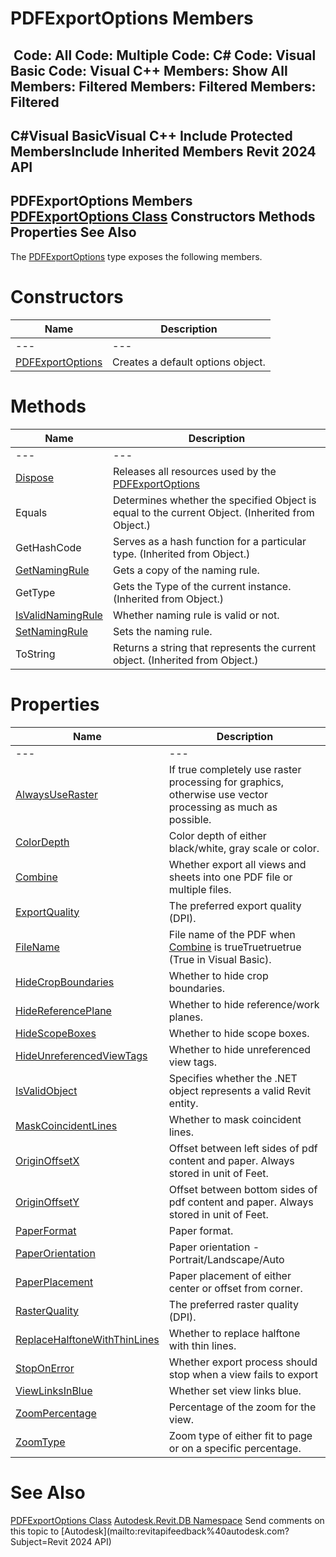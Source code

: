 # PDFExportOptions Members

﻿
 Code: All Code: Multiple Code: C# Code: Visual Basic Code: Visual C++  Members: Show All Members: Filtered Members: Filtered Members: Filtered   
---  
C#Visual BasicVisual C++
Include Protected MembersInclude Inherited Members
Revit 2024 API  
---  
PDFExportOptions Members  
[PDFExportOptions Class](e4236fc8-f8e7-fc74-1b81-9e3a4d9e966b.md "PDFExportOptions Class") Constructors Methods Properties See Also  
---  
The [PDFExportOptions](e4236fc8-f8e7-fc74-1b81-9e3a4d9e966b.md "PDFExportOptions Class") type exposes the following members.
# Constructors
| Name | Description |
| --- | --- |
| --- | --- | --- |
| [PDFExportOptions](7ad4a32e-e9f0-2808-a6bd-49965389f80c.md "PDFExportOptions Constructor") | Creates a default options object. |

# Methods
| Name | Description |
| --- | --- |
| --- | --- | --- |
| [Dispose](db86e000-b370-db8a-4fa8-35304e25b3b7.md "Dispose Method") | Releases all resources used by the [PDFExportOptions](e4236fc8-f8e7-fc74-1b81-9e3a4d9e966b.md "PDFExportOptions Class") |
| Equals | Determines whether the specified Object is equal to the current Object. (Inherited from Object.) |
| GetHashCode | Serves as a hash function for a particular type.  (Inherited from Object.) |
| [GetNamingRule](34fea483-aaa2-6762-a622-57fdc324499f.md "GetNamingRule Method") | Gets a copy of the naming rule. |
| GetType | Gets the Type of the current instance. (Inherited from Object.) |
| [IsValidNamingRule](b03aa274-2edd-0b87-fc11-2d9611f655ae.md "IsValidNamingRule Method") | Whether naming rule is valid or not. |
| [SetNamingRule](87d53eae-bd18-3ff0-e5e6-38de5a018cdf.md "SetNamingRule Method") | Sets the naming rule. |
| ToString | Returns a string that represents the current object. (Inherited from Object.) |

# Properties
| Name | Description |
| --- | --- |
| --- | --- | --- |
| [AlwaysUseRaster](57082915-eb49-d59d-8aa0-f16e7e8a95e0.md "AlwaysUseRaster Property") | If true completely use raster processing for graphics, otherwise use vector processing as much as possible. |
| [ColorDepth](a27be705-d2a1-fe02-3d25-f42e37ac9d3e.md "ColorDepth Property") | Color depth of either black/white, gray scale or color. |
| [Combine](65f97585-8c92-b52e-93dd-8a6b4bfc5a1a.md "Combine Property") | Whether export all views and sheets into one PDF file or multiple files. |
| [ExportQuality](2ee4b042-4df2-1c59-9429-1ed3bf829e82.md "ExportQuality Property") | The preferred export quality (DPI). |
| [FileName](26f04248-487f-bb5a-d04a-95c7b63a4394.md "FileName Property") | File name of the PDF when [Combine](65f97585-8c92-b52e-93dd-8a6b4bfc5a1a.md "Combine Property") is trueTruetruetrue (True in Visual Basic). |
| [HideCropBoundaries](60fae919-9378-d895-8248-306c46675e23.md "HideCropBoundaries Property") | Whether to hide crop boundaries. |
| [HideReferencePlane](2eb29b33-3aa0-a747-dc9f-934054113f80.md "HideReferencePlane Property") | Whether to hide reference/work planes. |
| [HideScopeBoxes](c78e7b44-2c66-838f-9b89-0f8c919f4ecf.md "HideScopeBoxes Property") | Whether to hide scope boxes. |
| [HideUnreferencedViewTags](ccdf2c36-37ca-4512-bd05-81c5a01c0361.md "HideUnreferencedViewTags Property") | Whether to hide unreferenced view tags. |
| [IsValidObject](acac437f-85e1-4d1f-7df0-58997886550c.md "IsValidObject Property") | Specifies whether the .NET object represents a valid Revit entity. |
| [MaskCoincidentLines](156b076a-a811-51d9-686a-5bf879c2ff89.md "MaskCoincidentLines Property") | Whether to mask coincident lines. |
| [OriginOffsetX](07ba4e7e-c834-a34b-9017-9d868f201524.md "OriginOffsetX Property") | Offset between left sides of pdf content and paper. Always stored in unit of Feet. |
| [OriginOffsetY](cf7c0249-4590-8b34-a11e-fb55aa3c2498.md "OriginOffsetY Property") | Offset between bottom sides of pdf content and paper. Always stored in unit of Feet. |
| [PaperFormat](76b7ab91-364a-aa06-9dbb-89fee0527665.md "PaperFormat Property") | Paper format. |
| [PaperOrientation](3ccb2457-63ec-c918-abfa-94662ce6650f.md "PaperOrientation Property") | Paper orientation - Portrait/Landscape/Auto |
| [PaperPlacement](dc751e92-5a01-49c4-6287-6a7c0ef6490a.md "PaperPlacement Property") | Paper placement of either center or offset from corner. |
| [RasterQuality](e5b82a4c-4585-dc83-74d3-ce544d66c1fb.md "RasterQuality Property") | The preferred raster quality (DPI). |
| [ReplaceHalftoneWithThinLines](c45f8d1f-d494-2218-24c4-8ffdb81ec72b.md "ReplaceHalftoneWithThinLines Property") | Whether to replace halftone with thin lines. |
| [StopOnError](97abfd1a-d0bf-b42a-5d08-784da32a062b.md "StopOnError Property") | Whether export process should stop when a view fails to export |
| [ViewLinksInBlue](a97c492c-3cc6-8d4c-15c6-6391dd514e1a.md "ViewLinksInBlue Property") | Whether set view links blue. |
| [ZoomPercentage](1e41aa52-cb4a-811e-d750-5d7a6f500299.md "ZoomPercentage Property") | Percentage of the zoom for the view. |
| [ZoomType](4ed01f69-6d62-03fb-575f-86d90ceab522.md "ZoomType Property") | Zoom type of either fit to page or on a specific percentage. |

# See Also
[PDFExportOptions Class](e4236fc8-f8e7-fc74-1b81-9e3a4d9e966b.md "PDFExportOptions Class")
[Autodesk.Revit.DB Namespace](87546ba7-461b-c646-cbb1-2cb8f5bff8b2.md "Autodesk.Revit.DB Namespace")
Send comments on this topic to [Autodesk](mailto:revitapifeedback%40autodesk.com?Subject=Revit 2024 API)